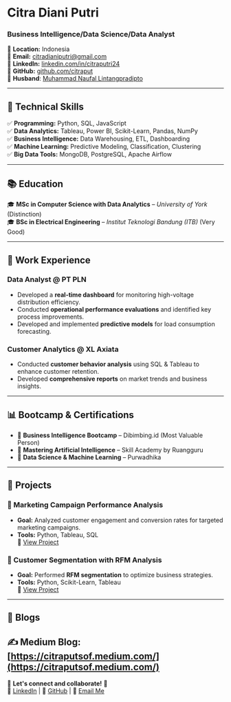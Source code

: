 # Citra Diani Putri  

### Business Intelligence/Data Science/Data Analyst  

📍 **Location:** Indonesia  
📧 **Email:** [citradianiputri@gmail.com](mailto:citradianiputri@gmail.com)  
🔗 **LinkedIn:** [linkedin.com/in/citraputri24](https://www.linkedin.com/in/citraputri24)  
🔗 **GitHub:** [github.com/citraput](https://github.com/citraput)  
💍 **Husband**: [Muhammad Naufal Lintangpradipto](https://www.linkedin.com/in/muhammad-naufal-lintangpradipto-946654b6/?originalSubdomain=sa)  

---

## **🔹 Technical Skills**  
✅ **Programming:** Python, SQL, JavaScript  
✅ **Data Analytics:** Tableau, Power BI, Scikit-Learn, Pandas, NumPy  
✅ **Business Intelligence:** Data Warehousing, ETL, Dashboarding  
✅ **Machine Learning:** Predictive Modeling, Classification, Clustering  
✅ **Big Data Tools:** MongoDB, PostgreSQL, Apache Airflow  

---

## **📚 Education**  
🎓 **MSc in Computer Science with Data Analytics** – *University of York* (Distinction)  
🎓 **BSc in Electrical Engineering** – *Institut Teknologi Bandung (ITB)* (Very Good)  

---

## **💼 Work Experience**  
### **Data Analyst @ PT PLN**  
- Developed a **real-time dashboard** for monitoring high-voltage distribution efficiency.  
- Conducted **operational performance evaluations** and identified key process improvements.  
- Developed and implemented **predictive models** for load consumption forecasting.  

### **Customer Analytics @ XL Axiata**  
- Conducted **customer behavior analysis** using SQL & Tableau to enhance customer retention.  
- Developed **comprehensive reports** on market trends and business insights.  

---

## **📊 Bootcamp & Certifications**  
- 📌 **Business Intelligence Bootcamp** – Dibimbing.id (Most Valuable Person)  
- 📌 **Mastering Artificial Intelligence** – Skill Academy by Ruangguru  
- 📌 **Data Science & Machine Learning** – Purwadhika
  
---

## **📂 Projects**  
### **📌 Marketing Campaign Performance Analysis**  
- **Goal:** Analyzed customer engagement and conversion rates for targeted marketing campaigns.  
- **Tools:** Python, Tableau, SQL  
🔗 [View Project]()  

### **📌 Customer Segmentation with RFM Analysis**  
- **Goal:** Performed **RFM segmentation** to optimize business strategies.  
- **Tools:** Python, Scikit-Learn, Tableau  
🔗 [View Project]()  

---

## **📜 Blogs**  
✍️ **Medium Blog:** [https://citraputsof.medium.com/](https://citraputsof.medium.com/)  
---

📢 **Let's connect and collaborate!** 🚀  
🔗 [LinkedIn](https://www.linkedin.com/in/citraputri24) | 🔗 [GitHub](https://github.com/citraput) | 📧 [Email Me](mailto:citradianiputri@gmail.com) 

